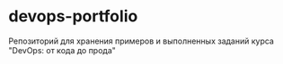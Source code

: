 # devops-portfolio
Репозиторий для хранения примеров и выполненных заданий курса "DevOps: от кода до прода"
